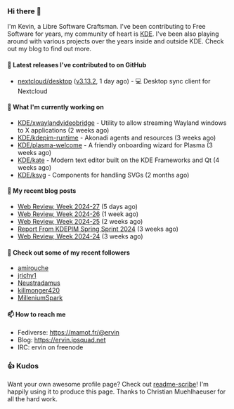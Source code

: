 ### Hi there 👋

I'm Kevin, a Libre Software Craftsman. I've been contributing to Free Software for years,
my community of heart is [KDE](https://kde.org). I've been also playing around with various
projects over the years inside and outside KDE. Check out my blog to find out more.

#### 🔭 Latest releases I've contributed to on GitHub

- [nextcloud/desktop](https://github.com/nextcloud/desktop) ([v3.13.2](https://github.com/nextcloud/desktop/releases/tag/v3.13.2), 1 day ago) - 💻 Desktop sync client for Nextcloud

#### 🌱 What I'm currently working on

- [KDE/xwaylandvideobridge](https://github.com/KDE/xwaylandvideobridge) - Utility to allow streaming Wayland windows to X applications (2 weeks ago)
- [KDE/kdepim-runtime](https://github.com/KDE/kdepim-runtime) - Akonadi agents and resources (3 weeks ago)
- [KDE/plasma-welcome](https://github.com/KDE/plasma-welcome) - A friendly onboarding wizard for Plasma (3 weeks ago)
- [KDE/kate](https://github.com/KDE/kate) - Modern text editor built on the KDE Frameworks and Qt (4 weeks ago)
- [KDE/ksvg](https://github.com/KDE/ksvg) - Components for handling SVGs (2 months ago)

#### 📜 My recent blog posts

- [Web Review, Week 2024-27](https://ervin.ipsquad.net/blog/2024/07/05/web-review-week-2024-27/) (5 days ago)
- [Web Review, Week 2024-26](https://ervin.ipsquad.net/blog/2024/06/28/web-review-week-2024-26/) (1 week ago)
- [Web Review, Week 2024-25](https://ervin.ipsquad.net/blog/2024/06/21/web-review-week-2024-25/) (2 weeks ago)
- [Report From KDEPIM Spring Sprint 2024](https://ervin.ipsquad.net/blog/2024/06/16/report-from-kdepim-spring-sprint-2024/) (3 weeks ago)
- [Web Review, Week 2024-24](https://ervin.ipsquad.net/blog/2024/06/14/web-review-week-2024-24/) (3 weeks ago)

#### 👯 Check out some of my recent followers

- [amirouche](https://github.com/amirouche)
- [jrichy1](https://github.com/jrichy1)
- [Neustradamus](https://github.com/Neustradamus)
- [killmonger420](https://github.com/killmonger420)
- [MilleniumSpark](https://github.com/MilleniumSpark)

#### 📫 How to reach me

- Fediverse: https://mamot.fr/@ervin
- Blog: https://ervin.ipsquad.net
- IRC: ervin on freenode

### 👍 Kudos

Want your own awesome profile page? Check out [readme-scribe](https://github.com/muesli/readme-scribe)!
I'm happily using it to produce this page. Thanks to Christian Muehlhaeuser for all the hard work.

